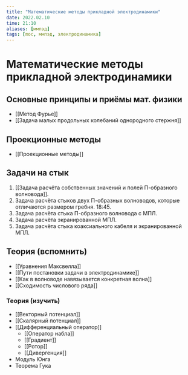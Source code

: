 ```yaml
---
title: "Математические методы прикладной электродинамики"
date: 2022.02.10
time: 21:10
aliases: [ммпэд]
tags: [moc, ммпэд, электродинамика]
---
```


# Математические методы прикладной электродинамики

## Основные принципы и приёмы мат. физики

- [[Метод Фурье]]
- [[Задача малых продольных колебаний однородного стержня]]

## Проекционные методы

- [[Проекционные методы]]

## Задачи на стык

1. [[Задача расчёта собственных значений и полей П-образного волновода]].
2. Задача расчёта стыков двух П-образных волноводов, которые отличаются размером гребня. 18:45.
3. Задача расчёта стыка П-образного волновода с МПЛ.
4. Задача расчёта экранированной МПЛ.
5. Задача расчёта стыка коаксиального кабеля и экранированной МПЛ.

## Теория (вспомнить)

- [[Уравнения Максвелла]]
- [[Пути постановки задачи в электродинамике]]
- [[Как в волноводе навязывается конкретная волна]]
- [[Сходимость числового ряда]]

### Теория (изучить)

- [[Векторный потенциал]]
- [[Скалярный потенциал]]
- [[Дифференциальный оператор]]
	- [[Оператор набла]]
	- [[Градиент]]
	- [[Ротор]]
	- [[Дивергенция]]
- Модуль Юнга
- Теорема Гука
